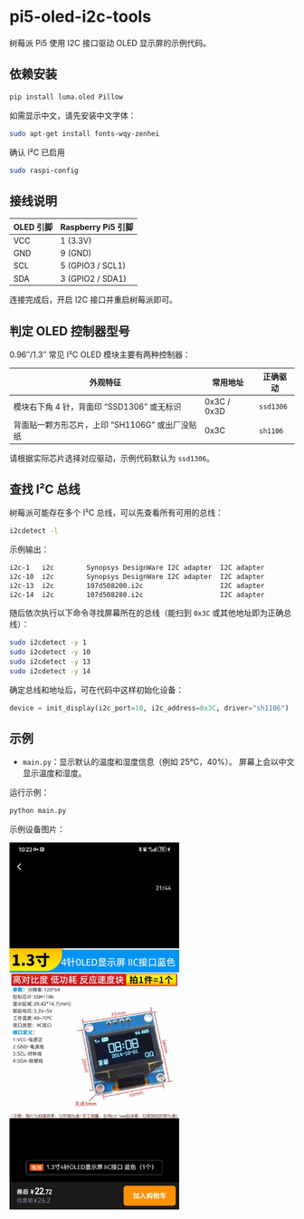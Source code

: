 # pi5-oled-i2c-tools

树莓派 Pi5 使用 I2C 接口驱动 OLED 显示屏的示例代码。

## 依赖安装

```bash
pip install luma.oled Pillow
```

如需显示中文，请先安装中文字体：

```bash
sudo apt-get install fonts-wqy-zenhei
```

确认 I²C 已启用

```bash
sudo raspi-config
```

## 接线说明

| OLED 引脚 | Raspberry Pi5 引脚 |
|-----------|-------------------|
| VCC       | 1 (3.3V)          |
| GND       | 9 (GND)           |
| SCL       | 5 (GPIO3 / SCL1)  |
| SDA       | 3 (GPIO2 / SDA1)  |
连接完成后，开启 I2C 接口并重启树莓派即可。

## 判定 OLED 控制器型号

0.96″/1.3″ 常见 I²C OLED 模块主要有两种控制器：

| 外观特征 | 常用地址 | 正确驱动 |
|----------|---------|---------|
| 模块右下角 4 针，背面印 “SSD1306” 或无标识 | 0x3C / 0x3D | `ssd1306` |
| 背面贴一颗方形芯片，上印 “SH1106G” 或出厂没贴纸 | 0x3C | `sh1106` |

请根据实际芯片选择对应驱动，示例代码默认为 `ssd1306`。

## 查找 I²C 总线

树莓派可能存在多个 I²C 总线，可以先查看所有可用的总线：

```bash
i2cdetect -l
```

示例输出：

```text
i2c-1   i2c        Synopsys DesignWare I2C adapter  I2C adapter
i2c-10  i2c        Synopsys DesignWare I2C adapter  I2C adapter
i2c-13  i2c        107d508200.i2c                   I2C adapter
i2c-14  i2c        107d508280.i2c                   I2C adapter
```

随后依次执行以下命令寻找屏幕所在的总线（能扫到 `0x3C` 或其他地址即为正确总线）：

```bash
sudo i2cdetect -y 1
sudo i2cdetect -y 10
sudo i2cdetect -y 13
sudo i2cdetect -y 14
```

确定总线和地址后，可在代码中这样初始化设备：

```python
device = init_display(i2c_port=10, i2c_address=0x3C, driver="sh1106")
```

## 示例

- `main.py`：显示默认的温度和湿度信息（例如 25°C，40%）。 屏幕上会以中文显示温度和湿度。

运行示例：

```bash
python main.py
```

示例设备图片：

<img src="doc/device.jpg" alt="Device" width="300" />
